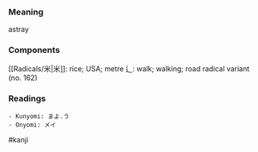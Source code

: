 ### Meaning

astray

### Components

[[Radicals/米|米]]: rice; USA; metre 辶: walk; walking; road radical variant (no. 162)

### Readings

```
- Kunyomi: まよ.う
- Onyomi: メイ
```

#kanji